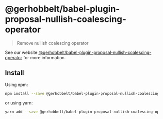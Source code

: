 # @gerhobbelt/babel-plugin-proposal-nullish-coalescing-operator

> Remove nullish coalescing operator

See our website [@gerhobbelt/babel-plugin-proposal-nullish-coalescing-operator](https://babeljs.io/docs/en/next/babel-plugin-proposal-nullish-coalescing-operator.html) for more information.

## Install

Using npm:

```sh
npm install --save @gerhobbelt/babel-plugin-proposal-nullish-coalescing-operator
```

or using yarn:

```sh
yarn add --save @gerhobbelt/babel-plugin-proposal-nullish-coalescing-operator
```
